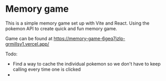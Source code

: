 # Memory game

This is a simple memory game set up with Vite and React. Using the pokemon API to create quick and fun memory game. 

Game can be found at https://memory-game-6geq7jzlp-grmillsy1.vercel.app/

Todo:
- Find a way to cache the individual pokemon so we don't have to keep calling every time one is clicked
- 